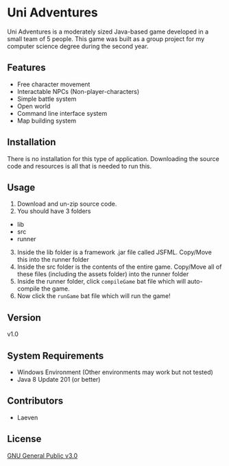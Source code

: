 # Uni Adventures
Uni Adventures is a moderately sized Java-based game developed in a small team of 5 people. This game was built as a group project for my computer science degree during the second year.

## Features
* Free character movement
* Interactable NPCs (Non-player-characters) 
* Simple battle system
* Open world
* Command line interface system
* Map building system

## Installation
There is no installation for this type of application. Downloading the source code and resources is all that is needed to run this.

## Usage
1. Download and un-zip source code.
2. You should have 3 folders
  * lib
  * src
  * runner
3. Inside the lib folder is a framework .jar file called JSFML. Copy/Move this into the runner folder
4. Inside the src folder is the contents of the entire game. Copy/Move all of these files (including the assets folder) into the runner folder
5. Inside the runner folder, click ```compileGame``` bat file which will auto-compile the game.
6. Now click the ```runGame``` bat file which will run the game!

## Version
v1.0

## System Requirements
* Windows Environment (Other environments may work but not tested)
* Java 8 Update 201 (or better)

## Contributors
* Laeven

## License
[GNU General Public v3.0](https://www.gnu.org/licenses/gpl-3.0.en.html)
